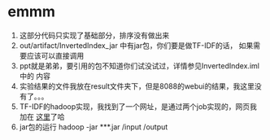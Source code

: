 # emmm

1. 这部分代码只实现了基础部分，排序没有做出来
2. out/artifact/InvertedIndex_jar 中有jar包，你们要是做TF-IDF的话，
如果需要应该可以直接调用
3. ppt就是弟弟，要引用的包不知道你们试没试过，详情参见InvertedIndex.iml中的
内容
4. 实验结果的文件我放在result文件夹下，但是8088的webui的结果，我这里没有了。。。
5. TF-IDF的hadoop实现，我找到了一个网址，是通过两个job实现的，网页我加在
[这里](http://www.cnblogs.com/hehaiyang/p/4489248.html)了哈
6. jar包的运行 hadoop -jar ***.jar /input /output
